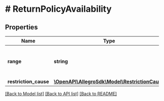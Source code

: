 # # ReturnPolicyAvailability

## Properties

Name | Type | Description | Notes
------------ | ------------- | ------------- | -------------
**range** | **string** | Indicates if return policy is full or restricted. | [optional]
**restriction_cause** | [**\OpenAPI\AllegroSdk\Model\RestrictionCause**](RestrictionCause.md) |  | [optional]

[[Back to Model list]](../../README.md#models) [[Back to API list]](../../README.md#endpoints) [[Back to README]](../../README.md)
